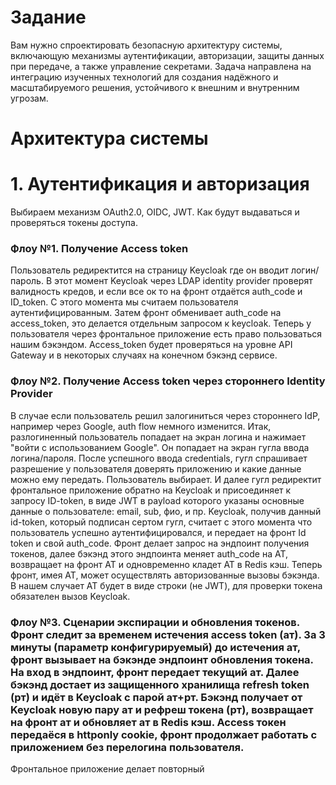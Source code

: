 
# Задание
Вам нужно спроектировать безопасную архитектуру системы, включающую механизмы аутентификации, авторизации, защиты данных при передаче, а также управление секретами. Задача направлена на интеграцию изученных технологий для создания надёжного и масштабируемого решения, устойчивого к внешним и внутренним угрозам.

# Архитектура системы


# 1. Аутентификация и авторизация

Выбираем механизм OAuth2.0, OIDC, JWT.
Как будут выдаваться и проверяться токены доступа.
### Флоу №1. Получение Access token
Пользователь редиректится на страницу Keycloak где он вводит логин/пароль. В этот момент Keycloak через LDAP identity provider проверят валидность кредов, и если все ок то на фронт отдаётся auth_code и ID_token. С этого момента мы считаем пользователя аутентифицированным. Затем фронт обменивает auth_code на access_token, это делается отдельным запросом к keycloak. Теперь у пользователя через фронтальное приложение есть право пользоваться нашим бэкэндом. Access_token будет проверяться на уровне API Gateway и в некоторых случаях на конечном бэкэнд сервисе.
### Флоу №2. Получение Access token через стороннего Identity Provider
В случае если пользователь решил залогиниться через стороннего IdP, например через Google, auth flow немного изменится. Итак, разлогиненный пользователь попадает на экран логина и нажимает "войти с использованием Google". Он попадает на экран гугла ввода логина/пароля. После успешного ввода credentials, гугл спрашивает разрешение у пользователя доверять приложению и какие данные можно ему передать. Пользователь выбирает. И далее гугл редиректит фронтальное приложение обратно на Keycloak и присоединяет к запросу ID-token, в виде JWT в payload которого указаны основные данные о пользователе: email, sub, фио, и пр. Keycloak, получив данный id-token, который подписан сертом гугл, считает с этого момента что пользователь успешно аутентифицировался, и передает на фронт Id token и свой auth_code. Фронт делает запрос на эндпоинт получения токенов, далее бэкэнд этого эндпоинта меняет auth_code на AT, возвращает на фронт AT и одновременно кладет AT в Redis кэш. Теперь фронт, имея AT, может осуществлять авторизованные вызовы бэкэнда. В нашем случает AT будет в виде строки (не JWT), для проверки токена обязателен вызов Keycloak.
### Флоу №3. Сценарии экспирации и обновления токенов. Фронт следит за временем истечения access token (ат). За 3 минуты (параметр конфигурируемый) до истечения ат, фронт вызывает на бэкэнде эндпоинт обновления токена. На вход в эндпоинт, фронт передает текущий ат. Далее бэкэнд достает из защищенного хранилища refresh token (рт) и идёт в Keycloak с парой ат+рт. Бэкэнд получает от Keycloak новую пару ат и рефреш токена (рт), возвращает на фронт ат и обновляет ат в Redis кэш. Access токен передаёся в httponly cookie, фронт продолжает работать с приложением без перелогина пользователя.
Фронтальное приложение делает повторный



